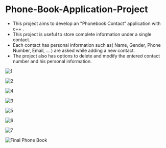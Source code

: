 # Phone-Book-Application-Project
- This project aims to develop an "Phonebook Contact" application with c++ .
- This project is useful to store complete information under a single contact.
- Each contact has personal information such as( Name, Gender, Phone Number, Email, ... ) are asked while adding a new contact.
- The project also has options to delete and modify the entered contact number and his personal information.


![1](https://user-images.githubusercontent.com/88390970/129300720-80fecb59-49ad-43a2-863c-5f51f6679138.jpg)

![2](https://user-images.githubusercontent.com/88390970/129300729-2dec4233-4f4a-4606-8935-aba2cd76b197.jpg)

![4](https://user-images.githubusercontent.com/88390970/129300746-40496c55-16aa-43de-b8a9-9ed16aae0408.jpg)

![3](https://user-images.githubusercontent.com/88390970/129300735-5e45dfca-0600-4577-8a41-e80535fea943.jpg)

![5](https://user-images.githubusercontent.com/88390970/129300750-a6af90d7-f8c2-47ad-bec4-07ec804786af.jpg)

![6](https://user-images.githubusercontent.com/88390970/129300753-27545305-1448-4021-9814-563a7e720678.jpg)

![7](https://user-images.githubusercontent.com/88390970/129300757-df1949bb-01ab-4d60-9851-d09d36ae79c5.jpg)

![Final Phone Book](https://user-images.githubusercontent.com/88390970/129300938-d628bc9f-41d8-47c2-89c9-df540308de6d.jpg)

